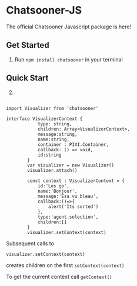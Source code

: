 # Chatsooner-JS

The official Chatsooner Javascript package is here!

## Get Started

1. Run `npm install chatsooner` in your terminal

## Quick Start

2. 

```

import Visualizer from 'chatsooner'

interface VisualizerContext {
            type: string,
            children: Array<VisualizerContext>,
            message:string,
            name:string,
            container : PIXI.Container,
            callback: () => void,
            id:string
        }
        var visualizer = new Visualizer()
        visualizer.attach()

        const context : VisualizerContext = {
            id:'Les go',
            name:'Bonjour',
            message:'Esa vu bleau',
            callback:()=>{
                alert('Its sorted')
            },
            type:'agent.selection',
            children:[]
        }
        visualizer.setContext(context)
```


Subsequent calls to 

``` 
visualizer.setContext(context) 
```

creates children on the first `setContext(context)`

To get the current context call `getContext()`

